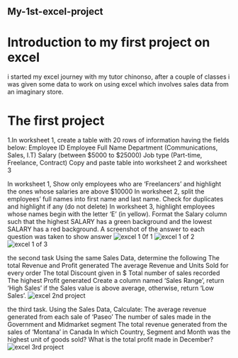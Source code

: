 ## My-1st-excel-project
# Introduction to my first project on excel
 i started my excel journey with my tutor chinonso, after a couple of classes i was given some data to work on using excel which involves sales data from an imaginary store.
# The first project
 1.In worksheet 1, create a table with 20 rows of information having the fields below: 
Employee ID
Employee Full Name
Department (Communications, Sales, I.T)
Salary (between $5000 to $25000)
Job type (Part-time, Freelance, Contract)
Copy and paste table into worksheet 2 and worksheet 3

In worksheet 1, Show only employees who are ‘Freelancers’ and highlight the ones whose salaries are above $10000
In worksheet 2, split the employees’ full names into first name and last name. Check for duplicates and highlight if any (do not delete)
In worksheet 3, highlight employees whose names begin with the letter ‘E’ (in yellow). Format the Salary column such that the highest SALARY has a green background and the lowest SALARY has a red background. 
 A screenshot of the answer to each question was taken  to show answer
 ![excel 1 0f 1](https://github.com/Ayokunle9x/my-1st-excel-project/assets/102289870/9c4e271e-ac77-489e-87a1-c14db255afda)
 ![excel 1 of 2](https://github.com/Ayokunle9x/my-1st-excel-project/assets/102289870/14902047-45c5-44a6-a1a5-24310ef84e7f)
 ![excel 1 of 3](https://github.com/Ayokunle9x/my-1st-excel-project/assets/102289870/0c2c6aa4-5599-4dae-b65d-3fbb23fdb77e)


 the second task
Using the same Sales Data, determine the following
The total Revenue and Profit generated
The average Revenue and Units Sold for every order
The total Discount given in $
Total number of sales recorded
The highest Profit generated
Create a column named ‘Sales Range’, return ‘High Sales’ if the Sales value is above average, otherwise, return ‘Low Sales’.
![excel 2nd project](https://github.com/Ayokunle9x/my-1st-excel-project/assets/102289870/0cca231a-c089-49cf-8122-d524b9bea8fd)

the third task.
Using the Sales Data, 
Calculate:
The average revenue generated from each sale of ‘Paseo’
The number of sales made in the Government and Midmarket segment
The total revenue generated from the sales of ‘Montana’ in Canada
In which Country, Segment and Month was the highest unit of goods sold?
What is the total profit made in December?
![excel 3rd project](https://github.com/Ayokunle9x/my-1st-excel-project/assets/102289870/9b71f085-4f5e-4154-aef6-4c51e2e550bb)






 



